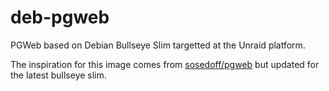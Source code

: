 # deb-pgweb

PGWeb based on Debian Bullseye Slim targetted at the Unraid platform.

The inspiration for this image comes from [sosedoff/pgweb](https://github.com/sosedoff/pgweb/blob/master/Dockerfile) but updated for the latest bullseye slim.
